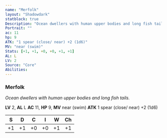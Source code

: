 ```yaml
---
name: "Merfolk"
layout: "Shadowdark"
statblock: true
Description: "Ocean dwellers with human upper bodies and long fish tails."
Portrait: ""
ac: 11
hp: 9
ATK: "1 spear (close/ near) +2 (1d6)"
MV: "near (swim)"
Stats: [+1, +1, +0, +0, +1, +1]
AL: L
LV: 2
Source: "Core"
Abilities:
---
```


### Merfolk

_Ocean dwellers with human upper bodies and long fish tails._

**LV** 2, **AL** L
**AC** 11, **HP** 9, **MV** near (swim)
**ATK** 1 spear (close/ near) +2 (1d6)

|  S  |  D  |  C  |  I  |  W  |  Ch  |
|:---:|:---:|:---:|:---:|:---:|:----:|
| +1 | +1 | +0 | +0 | +1 | +1 |

